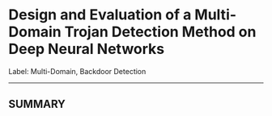﻿# Design and Evaluation of a Multi-Domain Trojan Detection Method on Deep Neural Networks 

Label: Multi-Domain, Backdoor Detection

---
## SUMMARY





